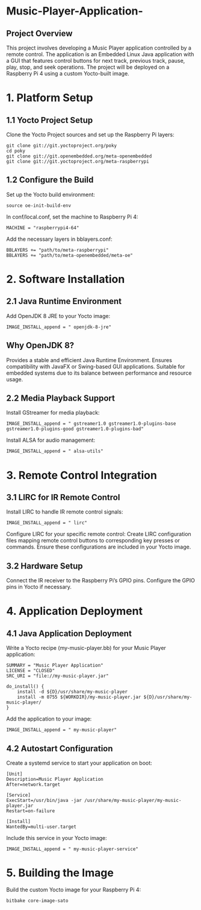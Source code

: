 # Music-Player-Application-

Project Overview
-
This project involves developing a Music Player application controlled by a remote control. The application is an Embedded Linux Java application with a GUI that features control buttons for next track, previous track, pause, play, stop, and seek operations. The project will be deployed on a Raspberry Pi 4 using a custom Yocto-built image.

# 1. Platform Setup
1.1 Yocto Project Setup
-
Clone the Yocto Project sources and set up the Raspberry Pi layers:
```
git clone git://git.yoctoproject.org/poky
cd poky
git clone git://git.openembedded.org/meta-openembedded
git clone git://git.yoctoproject.org/meta-raspberrypi
```
1.2 Configure the Build
-
Set up the Yocto build environment:
```
source oe-init-build-env
```
In conf/local.conf, set the machine to Raspberry Pi 4:
```
MACHINE = "raspberrypi4-64"
```
Add the necessary layers in bblayers.conf:

```
BBLAYERS += "path/to/meta-raspberrypi"
BBLAYERS += "path/to/meta-openembedded/meta-oe"
```
# 2. Software Installation
2.1 Java Runtime Environment
-
Add OpenJDK 8 JRE to your Yocto image:
```
IMAGE_INSTALL_append = " openjdk-8-jre"
```
Why OpenJDK 8?
-
Provides a stable and efficient Java Runtime Environment.
Ensures compatibility with JavaFX or Swing-based GUI applications.
Suitable for embedded systems due to its balance between performance and resource usage.

2.2 Media Playback Support
-
Install GStreamer for media playback:
```
IMAGE_INSTALL_append = " gstreamer1.0 gstreamer1.0-plugins-base gstreamer1.0-plugins-good gstreamer1.0-plugins-bad"
```
Install ALSA for audio management:
```
IMAGE_INSTALL_append = " alsa-utils"
```
# 3. Remote Control Integration
3.1 LIRC for IR Remote Control
-
Install LIRC to handle IR remote control signals:
```
IMAGE_INSTALL_append = " lirc"
```
Configure LIRC for your specific remote control:
Create LIRC configuration files mapping remote control buttons to corresponding key presses or commands.
Ensure these configurations are included in your Yocto image.

3.2 Hardware Setup
-
Connect the IR receiver to the Raspberry Pi’s GPIO pins.
Configure the GPIO pins in Yocto if necessary.

# 4. Application Deployment
4.1 Java Application Deployment
-
Write a Yocto recipe (my-music-player.bb) for your Music Player application:
```
SUMMARY = "Music Player Application"
LICENSE = "CLOSED"
SRC_URI = "file://my-music-player.jar"

do_install() {
    install -d ${D}/usr/share/my-music-player
    install -m 0755 ${WORKDIR}/my-music-player.jar ${D}/usr/share/my-music-player/
}
```
Add the application to your image:
```
IMAGE_INSTALL_append = " my-music-player"
```
4.2 Autostart Configuration
-
Create a systemd service to start your application on boot:
```
[Unit]
Description=Music Player Application
After=network.target

[Service]
ExecStart=/usr/bin/java -jar /usr/share/my-music-player/my-music-player.jar
Restart=on-failure

[Install]
WantedBy=multi-user.target
```
Include this service in your Yocto image:
```
IMAGE_INSTALL_append = " my-music-player-service"
```
# 5. Building the Image
Build the custom Yocto image for your Raspberry Pi 4:
```
bitbake core-image-sato
```













